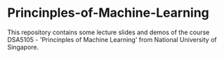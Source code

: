 # Princinples-of-Machine-Learning

This repository contains some lecture slides and demos of the course DSA5105 - 'Princinples of Machine Learning' from National University of Singapore.
